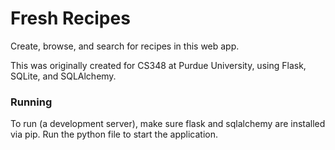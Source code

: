 # Fresh Recipes
Create, browse, and search for recipes in this web app.

This was originally created for CS348 at Purdue University, using Flask, SQLite, and SQLAlchemy.

### Running
To run (a development server), make sure flask and sqlalchemy are installed via pip. Run the python file to start the application.
